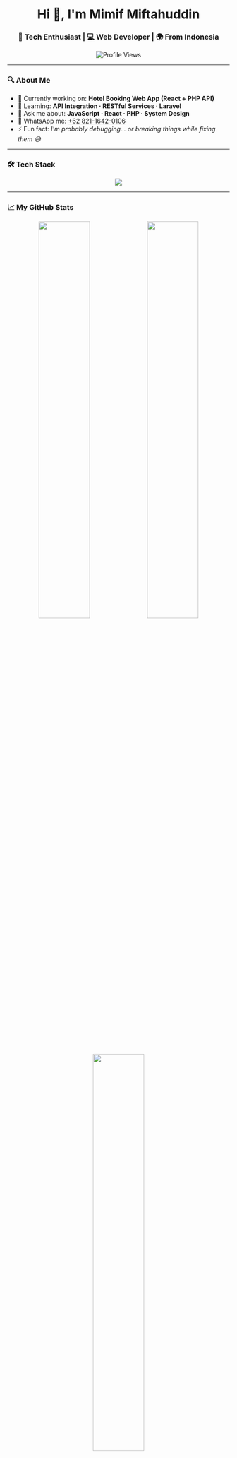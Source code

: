 <h1 align="center">Hi 👋, I'm Mimif Miftahuddin</h1>
<h3 align="center">🚀 Tech Enthusiast | 💻 Web Developer | 🌍 From Indonesia</h3>

<p align="center">
  <img src="https://komarev.com/ghpvc/?username=mimipss&label=Profile%20views&color=0e75b6&style=flat-square" alt="Profile Views" />
</p>

---

### 🔍 About Me

- 🔭 Currently working on: **Hotel Booking Web App (React + PHP API)**  
- 🌱 Learning: **API Integration · RESTful Services · Laravel**  
- 💬 Ask me about: **JavaScript · React · PHP · System Design**  
- 📲 WhatsApp me: <a href="https://wa.me/6282116420106">+62 821-1642-0106</a>  
- ⚡ Fun fact: *I'm probably debugging... or breaking things while fixing them 😅*

---

### 🛠️ Tech Stack

<p align="center">
  <img src="https://skillicons.dev/icons?i=js,react,php,laravel,mysql,html,css,tailwind,git,github,vscode" />
</p>

---

### 📈 My GitHub Stats

<p align="center">
  <img src="https://github-readme-stats.vercel.app/api?username=mimipss&show_icons=true&theme=tokyonight" width="48%" />
  <img src="https://github-readme-streak-stats.herokuapp.com?user=mimipss&theme=tokyonight" width="48%" />
</p>

<p align="center">
  <img src="https://github-readme-stats.vercel.app/api/top-langs/?username=mimipss&layout=compact&theme=tokyonight" width="48%" />
</p>

---

### 🌐 Let's Connect

<p align="center">
  <a href="https://www.linkedin.com/in/mimif-miftahuddin-a54b16290" target="_blank">
    <img src="https://img.shields.io/badge/LinkedIn-%230077B5?style=for-the-badge&logo=linkedin&logoColor=white" />
  </a>
  <a href="https://wa.me/6282116420106" target="_blank">
    <img src="https://img.shields.io/badge/WhatsApp-%2325D366?style=for-the-badge&logo=whatsapp&logoColor=white" />
  </a>
  <a href="https://instagram.com/111mpss" target="_blank">
    <img src="https://img.shields.io/badge/Instagram-%23E4405F?style=for-the-badge&logo=instagram&logoColor=white" />
  </a>
</p>

---

### 💡 Quote of the Day

<p align="center"> "Believe you can and you're halfway there." - Theodore Roosevelt </p> <p align="center"> <img src="https://media.giphy.com/media/v1.Y2lkPTc5MGI3NjExZGVsYzdjcDJ4cGxkdzZ5NmJrbjFhMm1uY2djdWY2Y3N1ZHV5YmJvYiZlcD12MV9naWZzX3NlYXJjaCZjdD1n/hp3dmE0VU0xNq/giphy.gif" width="250" alt="Overthinking code GIF" /> </p>
